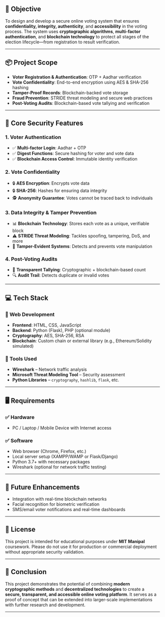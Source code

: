 
## 📌 Objective

To design and develop a secure online voting system that ensures **confidentiality, integrity, authenticity**, and **accessibility** in the voting process. The system uses **cryptographic algorithms**, **multi-factor authentication**, and **blockchain technology** to protect all stages of the election lifecycle—from registration to result verification.

---

## 📦 Project Scope

- **Voter Registration & Authentication**: OTP + Aadhar verification
- **Vote Confidentiality**: End-to-end encryption using AES & SHA-256 hashing
- **Tamper-Proof Records**: Blockchain-backed vote storage
- **Fraud Prevention**: STRIDE threat modeling and secure web practices
- **Post-Voting Audits**: Blockchain-based vote tallying and verification

---

## 🔐 Core Security Features

### 1. Voter Authentication
- ✅ **Multi-factor Login**: Aadhar + OTP
- ✅ **Digest Functions**: Secure hashing for voter and vote data
- ✅ **Blockchain Access Control**: Immutable identity verification

### 2. Vote Confidentiality
- 🔒 **AES Encryption**: Encrypts vote data
- 🔒 **SHA-256**: Hashes for ensuring data integrity
- 🕵️ **Anonymity Guarantee**: Votes cannot be traced back to individuals

### 3. Data Integrity & Tamper Prevention
- 📊 **Blockchain Technology**: Stores each vote as a unique, verifiable block
- ⚠️ **STRIDE Threat Modeling**: Tackles spoofing, tampering, DoS, and more
- 🚫 **Tamper-Evident Systems**: Detects and prevents vote manipulation

### 4. Post-Voting Audits
- 🧮 **Transparent Tallying**: Cryptographic + blockchain-based count
- 🔍 **Audit Trail**: Detects duplicate or invalid votes

---

## 💻 Tech Stack

### 🔧 Web Development
- **Frontend**: HTML, CSS, JavaScript  
- **Backend**: Python (Flask), PHP (optional module)  
- **Cryptography**: AES, SHA-256, RSA  
- **Blockchain**: Custom chain or external library (e.g., Ethereum/Solidity simulated)

### 🧪 Tools Used
- **Wireshark** – Network traffic analysis
- **Microsoft Threat Modeling Tool** – Security assessment
- **Python Libraries** – `cryptography`, `hashlib`, `flask`, etc.

---

## 🖥️ Requirements

### ✅ Hardware
- PC / Laptop / Mobile Device with Internet access

### ✅ Software
- Web browser (Chrome, Firefox, etc.)
- Local server setup (XAMPP/WAMP or Flask/Django)
- Python 3.7+ with necessary packages
- Wireshark (optional for network traffic testing)

---

## 🚀 Future Enhancements

- Integration with real-time blockchain networks
- Facial recognition for biometric verification
- SMS/email voter notifications and real-time dashboards

---

## 📄 License

This project is intended for educational purposes under **MIT Manipal** coursework. Please do not use it for production or commercial deployment without appropriate security validation.

---

## 🏁 Conclusion

This project demonstrates the potential of combining **modern cryptographic methods** and **decentralized technologies** to create a **secure, transparent, and accessible online voting platform**. It serves as a proof of concept that can be extended into larger-scale implementations with further research and development.

---

